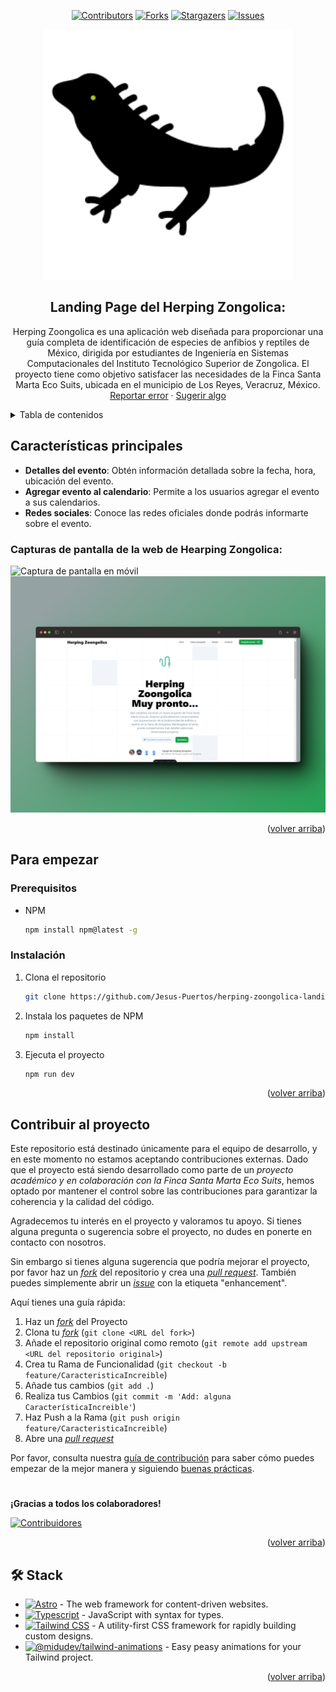 <a name="readme-top"></a>

<div align="center">

[![Contributors][contributors-shield]][contributors-url]
[![Forks][forks-shield]][forks-url]
[![Stargazers][stars-shield]][stars-url]
[![Issues][issues-shield]][issues-url]

<a href="https://github.com/Jesus-Puertos/herping-zoongolica-landing">
  <img src="./public/favicon.svg" alt="Logo" width="400" />
</a>

## Landing Page del Herping Zongolica:

Herping Zoongolica es una aplicación web diseñada para proporcionar una guía completa de identificación de especies de anfibios y reptiles de México, dirigida por estudiantes de Ingeniería en Sistemas Computacionales del Instituto Tecnológico Superior de Zongolica. El proyecto tiene como objetivo satisfacer las necesidades de la Finca Santa Marta Eco Suits, ubicada en el municipio de Los Reyes, Veracruz, México.\
[Reportar error](https://github.com/Jesus-Puertos/herping-zoongolica-landing/issues) · [Sugerir algo](https://github.com/Jesus-Puertos/herping-zoongolica-landing/issues)

</div>

<details>
<summary>Tabla de contenidos</summary>

1. [Características principales](#características-principales)
2. [Para empezar](#para-empezar)
   - [Prerequisitos](#prerequisitos)
   - [Instalación](#instalación)
3. [Contribuir al proyecto](#contribuir-al-proyecto)

</details>

## Características principales

- **Detalles del evento**: Obtén información detallada sobre la fecha, hora, ubicación del evento.
- **Agregar evento al calendario**: Permite a los usuarios agregar el evento a sus calendarios.
- **Redes sociales**: Conoce las redes oficiales donde podrás informarte sobre el evento.

### Capturas de pantalla de la web de Hearping Zongolica:

![Captura de pantalla en móvil](./public/Mobile_README.png)
![Captura de pantalla en ordenador](./public/Desktop_README.png)

<p align="right">(<a href="#readme-top">volver arriba</a>)</p>

## Para empezar

### Prerequisitos

- NPM

  ```sh
  npm install npm@latest -g
  ```

### Instalación

1. Clona el repositorio

   ```sh
   git clone https://github.com/Jesus-Puertos/herping-zoongolica-landing.git
   ```

2. Instala los paquetes de NPM

   ```sh
   npm install
   ```

3. Ejecuta el proyecto

   ```sh
   npm run dev
   ```

<p align="right">(<a href="#readme-top">volver arriba</a>)</p>

## Contribuir al proyecto

Este repositorio está destinado únicamente para el equipo de desarrollo, y en este momento no estamos aceptando contribuciones externas. Dado que el proyecto está siendo desarrollado como parte de un _proyecto académico y en colaboración con la Finca Santa Marta Eco Suits_, hemos optado por mantener el control sobre las contribuciones para garantizar la coherencia y la calidad del código.

Agradecemos tu interés en el proyecto y valoramos tu apoyo. Si tienes alguna pregunta o sugerencia sobre el proyecto, no dudes en ponerte en contacto con nosotros.

Sin embargo si tienes alguna sugerencia que podría mejorar el proyecto, por favor haz un [_fork_](https://github.com/Jesus-Puertos/herping-zoongolica-landing/fork) del repositorio y crea una [_pull request_](https://github.com/Jesus-Puertos/herping-zoongolica-landing/pulls). También puedes simplemente abrir un [_issue_](https://github.com/Jesus-Puertos/herping-zoongolica-landing/issues) con la etiqueta "enhancement".

Aquí tienes una guía rápida:

1. Haz un [_fork_](https://github.com/Jesus-Puertos/herping-zoongolica-landing/fork) del Proyecto
2. Clona tu [_fork_](https://github.com/Jesus-Puertos/herping-zoongolica-landing/fork) (`git clone <URL del fork>`)
3. Añade el repositorio original como remoto (`git remote add upstream <URL del repositorio original>`)
4. Crea tu Rama de Funcionalidad (`git checkout -b feature/CaracteristicaIncreible`)
5. Añade tus cambios (`git add .`)
6. Realiza tus Cambios (`git commit -m 'Add: alguna CaracterísticaIncreible'`)
7. Haz Push a la Rama (`git push origin feature/CaracteristicaIncreible`)
8. Abre una [_pull request_](https://github.com/Jesus-Puertos/herping-zoongolica-landing/pulls)

Por favor, consulta nuestra [guía de contribución](https://github.com/Jesus-Puertos/herping-zoongolica-landing/blob/master/CONTRIBUTING.md) para saber cómo puedes empezar de la mejor manera y siguiendo [buenas prácticas](https://github.com/Jesus-Puertos/herping-zoongolica-landing/blob/main/CONTRIBUTING.md#buenas-prácticas-).

#

**¡Gracias a todos los colaboradores!**

[![Contribuidores](https://contrib.rocks/image?repo=Jesus-Puertos/herping-zoongolica-landing)](https://github.com/Jesus-Puertos/herping-zoongolica-landing/graphs/contributors)

<p align="right">(<a href="#readme-top">volver arriba</a>)</p>

## 🛠️ Stack

- [![Astro][astro-badge]][astro-url] - The web framework for content-driven websites.
- [![Typescript][typescript-badge]][typescript-url] - JavaScript with syntax for types.
- [![Tailwind CSS][tailwind-badge]][tailwind-url] - A utility-first CSS framework for rapidly building custom designs.
- [![@midudev/tailwind-animations][animations-badge]][animations-url] - Easy peasy animations for your Tailwind project.

<p align="right">(<a href="#readme-top">volver arriba</a>)</p>

[astro-url]: https://astro.build/
[typescript-url]: https://www.typescriptlang.org/
[tailwind-url]: https://tailwindcss.com/
[animations-url]: https://tailwindcss-animations.vercel.app/
[astro-badge]: https://img.shields.io/badge/Astro-fff?style=for-the-badge&logo=astro&logoColor=bd303a&color=352563
[typescript-badge]: https://img.shields.io/badge/Typescript-007ACC?style=for-the-badge&logo=typescript&logoColor=white&color=blue
[tailwind-badge]: https://img.shields.io/badge/Tailwind-ffffff?style=for-the-badge&logo=tailwindcss&logoColor=38bdf8
[animations-badge]: https://img.shields.io/badge/@midudev/tailwind-animations-ff69b4?style=for-the-badge&logo=node.js&logoColor=white&color=blue
[contributors-shield]: https://img.shields.io/github/contributors/Jesus-Puertos/herping-zoongolica-landing.svg?style=for-the-badge
[contributors-url]: https://github.com/Jesus-Puertos/herping-zoongolica-landing/graphs/contributors
[forks-shield]: https://img.shields.io/github/forks/Jesus-Puertos/herping-zoongolica-landing.svg?style=for-the-badge
[forks-url]: https://github.com/Jesus-Puertos/herping-zoongolica-landing/network/members
[stars-shield]: https://img.shields.io/github/stars/Jesus-Puertos/herping-zoongolica-landing.svg?style=for-the-badge
[stars-url]: https://github.com/Jesus-Puertos/herping-zoongolica-landing/stargazers
[issues-shield]: https://img.shields.io/github/issues/Jesus-Puertos/herping-zoongolica-landing.svg?style=for-the-badge
[issues-url]: https://github.com/Jesus-Puertos/herping-zoongolica-landing/issues
